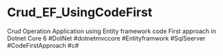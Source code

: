 # Crud_EF_UsingCodeFirst
Crud Operation Application using Entity framework code First approach in Dotnet Core 6
#DotNet
#dotnetmvccore
#Entityframwork
#SqlSeerver
#CodeFirstApproach
#c#



